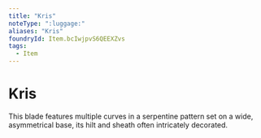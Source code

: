 ```yaml
---
title: "Kris"
noteType: ":luggage:"
aliases: "Kris"
foundryId: Item.bcIwjpvS6QEEXZvs
tags:
  - Item
---
```


# Kris

This blade features multiple curves in a serpentine pattern set on a wide, asymmetrical base, its hilt and sheath often intricately decorated.

